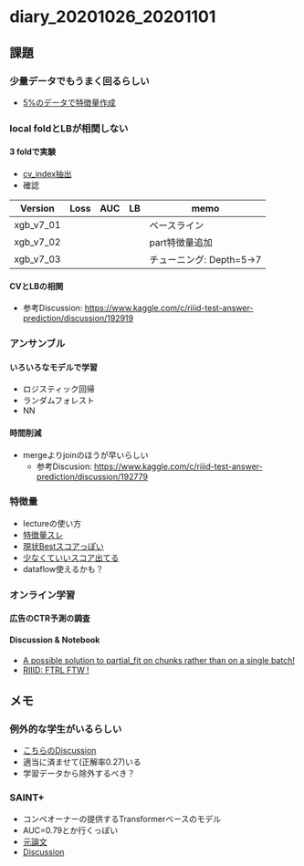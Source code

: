# diary_20201026_20201101

## 課題

### 少量データでもうまく回るらしい
-  [5%のデータで特徴量作成](https://www.kaggle.com/takamichitoda/riiid-sampling-and-extract-feature?scriptVersionId=45497495)

### local foldとLBが相関しない
#### 3 foldで実験
- [cv_index抽出](https://www.kaggle.com/takamichitoda/riiid-make-cv-index?scriptVersionId=45508593)
- 確認

|Version|Loss|AUC|LB|memo|
|--|--|--|--|--|
|xgb_v7_01||||ベースライン|
|xgb_v7_02||||part特徴量追加|
|xgb_v7_03||||チューニング: Depth=5→7|

#### CVとLBの相関
- 参考Discussion: https://www.kaggle.com/c/riiid-test-answer-prediction/discussion/192919


### アンサンブル
#### いろいろなモデルで学習
- ロジスティック回帰
- ランダムフォレスト
- NN
#### 時間削減
- mergeよりjoinのほうが早いらしい
  - 参考Discusion: https://www.kaggle.com/c/riiid-test-answer-prediction/discussion/192779



### 特徴量
- lectureの使い方
- [特徴量スレ](https://www.kaggle.com/c/riiid-test-answer-prediction/discussion/192137)
- [現状Bestスコアっぽい](https://www.kaggle.com/dwit392/lgbm-iii)
- [少なくていいスコア出てる](https://www.kaggle.com/johannesbruch/focus-on-important-features)
- dataflow使えるかも？

### オンライン学習
#### 広告のCTR予測の調査
#### Discussion & Notebook
- [A possible solution to partial_fit on chunks rather than on a single batch!](https://www.kaggle.com/c/riiid-test-answer-prediction/discussion/191856)
- [RIIID: FTRL FTW !](https://www.kaggle.com/rohanrao/riiid-ftrl-ftw)

## メモ

### 例外的な学生がいるらしい
- [こちらのDiscussion](https://www.kaggle.com/c/riiid-test-answer-prediction/discussion/193365)
- 適当に済ませて(正解率0.27)いる
- 学習データから除外するべき？

### SAINT+
- コンペオーナーの提供するTransformerベースのモデル
- AUC=0.79とか行くっぽい
- [元論文](https://arxiv.org/pdf/2010.12042.pdf)
- [Discussion](https://www.kaggle.com/c/riiid-test-answer-prediction/discussion/193250)
